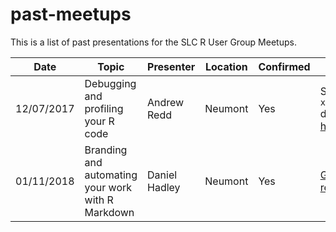 # past-meetups
This is a list of past presentations for the SLC R User Group Meetups.

|Date|Topic|Presenter|Location|Confirmed|Notes|
|---|---|---|---|---|---|
|12/07/2017|Debugging and profiling your R code|Andrew Redd|Neumont|Yes|See `xlsx.R` download [here](https://sites.google.com/site/utahrug/files).|
|01/11/2018|Branding and automating your work with R Markdown|Daniel Hadley|Neumont|Yes|[GitHub repo](https://github.com/Sorenson-Impact/rmarkdown-branding-talk)|
